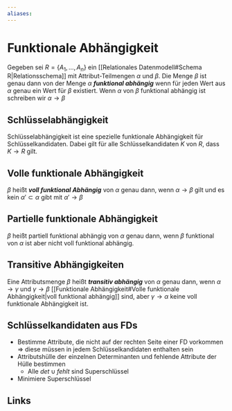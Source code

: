 ```yaml
---
aliases: 
---
```

# Funktionale Abhängigkeit 
Gegeben sei $R=\{A_{1},\dotso,A_{n}\}$ ein [[Relationales Datenmodell#Schema R|Relationsschema]] mit Attribut-Teilmengen $\alpha$ und $\beta$.
Die Menge $\beta$ ist genau dann von der Menge $\alpha$ ***funktional abhängig*** wenn für jeden Wert aus $\alpha$ genau ein Wert für $\beta$ existiert.
Wenn $\alpha$ von $\beta$ funktional abhängig ist schreiben wir $\alpha \rightarrow \beta$ 

## Schlüsselabhängigkeit
Schlüsselabhängigkeit ist eine spezielle funktionale Abhängigkeit für Schlüsselkandidaten.
Dabei gilt für alle Schlüsselkandidaten $K$ von $R$, dass $K \rightarrow R$ gilt.

## Volle funktionale Abhängigkeit
$\beta$ heißt ***voll funktional Abhängig*** von $\alpha$ genau dann, wenn $\alpha \rightarrow \beta$ gilt und es kein $\alpha'\subset \alpha$ gibt mit $\alpha'\rightarrow \beta$

## Partielle funktionale Abhängigkeit
$\beta$ heißt partiell funktional abhängig von $\alpha$ genau dann, wenn $\beta$ funktional von $\alpha$ ist aber nicht voll funktional abhängig.

## Transitive Abhängigkeiten
Eine Attributsmenge $\beta$ heißt ***transitiv abhängig*** von $\alpha$ genau dann, wenn $\alpha \rightarrow \gamma$ und $\gamma \rightarrow \beta$ [[Funktionale Abhängigkeit#Volle funktionale Abhängigkeit|voll funktional abhängig]] sind, aber $\gamma \rightarrow \alpha$ keine voll funktionale Abhängigkeit ist. 
## Schlüsselkandidaten aus FDs
- Bestimme Attribute, die nicht auf der rechten Seite einer FD vorkommen => diese müssen in jedem Schlüsselkandidaten enthalten sein
- Attributshülle der einzelnen Determinanten und fehlende Attribute der Hülle bestimmen
	- Alle $det \cup fehlt$ sind Superschlüssel
- Minimiere Superschlüssel

## Links